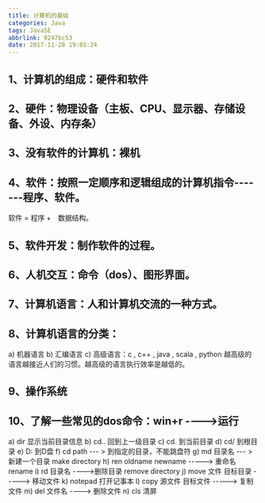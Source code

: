 ```yaml
---
title: 计算机的基础
categories: Java
tags: JavaSE
abbrlink: 9247bc53
date: 2017-11-28 19:03:24
---
```

## 1、计算机的组成：硬件和软件
## 2、硬件：物理设备（主板、CPU、显示器、存储设备、外设、内存条）
## 3、没有软件的计算机：裸机
## 4、软件：按照一定顺序和逻辑组成的计算机指令-------程序、软件。
软件 = 程序 +　数据结构。
## 5、软件开发：制作软件的过程。
## 6、人机交互：命令（dos）、图形界面。
## 7、计算机语言：人和计算机交流的一种方式。
## 8、计算机语言的分类：
a)  机器语言
b) 汇编语言
c) 高级语言：c , c++ , java , scala , python
越高级的语言越接近人们的习惯。越高级的语言执行效率是越低的。
<!---more--->
## 9、操作系统
## 10、了解一些常见的dos命令：win+r ---->运行
a) dir 显示当前目录信息
b) cd.. 回到上一级目录
c) cd. 到当前目录
d) cd/ 到根目录
e) D: 到D盘
f) cd path --- > 到指定的目录，不能跳盘符
g) md 目录名  --- > 新建一个目录 make directory
h) ren oldname newname -----> 重命名 rename
i) rd 目录名 ---->删除目录 remove directory
j) move 文件 目标目录 -----> 移动文件
k) notepad 打开记事本
l) copy 源文件 目标文件 -----> 复制文件
m) del 文件名 ----> 删除文件
n) cls 清屏